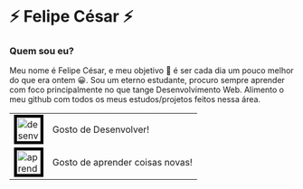 # ⚡ Felipe César ⚡

### Quem sou eu?

Meu nome é Felipe César, e meu objetivo :dart: é ser cada dia um pouco melhor do que era ontem :grinning:. Sou um eterno estudante, procuro sempre aprender com foco principalmente no que tange Desenvolvimento Web. Alimento o meu github com todos os meus estudos/projetos feitos nessa área.

<table>
  <tr>
    <td>
<img src="https://image.flaticon.com/icons/svg/1803/1803581.svg" alt="desenvolvedor" width="42" height="42" style="border:5px solid black">
      </td>
    <td>
      Gosto de Desenvolver!
    </td>
    </tr>
    <tr>
      <td>
        <img src="https://img2.gratispng.com/20180712/pl/kisspng-computer-icons-big-data-clip-art-learn-more-5b47d641892366.2222631315314345615617.jpg" alt="aprender" width="42" height="42" style="border:5px solid black">
      </td>
      <td>
        Gosto de aprender coisas novas!
      </td>
    </tr>
  
  </table>
  
